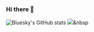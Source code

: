 ### Hi there 👋

<!--
**Cobluesky/Cobluesky** is a ✨ _special_ ✨ repository because its `README.md` (this file) appears on your GitHub profile.

Here are some ideas to get you started:

- 🔭 I’m currently working on ...
- 🌱 I’m currently learning ...
- 👯 I’m looking to collaborate on ...
- 🤔 I’m looking for help with ...
- 💬 Ask me about ...
- 📫 How to reach me: ...
- 😄 Pronouns: ...
- ⚡ Fun fact: ...
-->
![Bluesky's GitHub stats](https://github-readme-stats.vercel.app/api?username=Cobluesky&show_icons=true&theme=radical)
<img src="https://img.shields.io/badge/#4479A1?style=flat-square&logo=simpleiconsMySQL&logoColor=white"/></a>&nbsp
